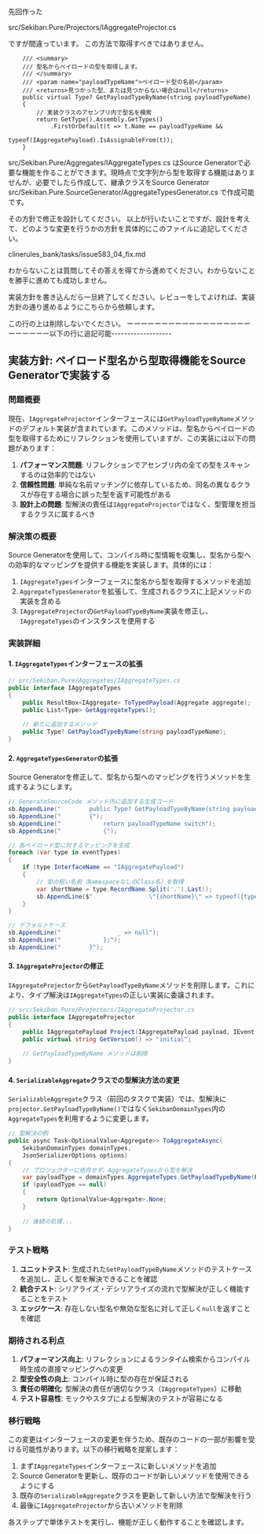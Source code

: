 先回作った

src/Sekiban.Pure/Projectors/IAggregateProjector.cs

ですが間違っています。
この方法で取得すべきではありません。
```間違っている例
    /// <summary>
    /// 型名からペイロードの型を取得します。
    /// </summary>
    /// <param name="payloadTypeName">ペイロード型の名前</param>
    /// <returns>見つかった型、または見つからない場合はnull</returns>
    public virtual Type? GetPayloadTypeByName(string payloadTypeName)
    {
        // 実装クラスのアセンブリ内で型名を検索
        return GetType().Assembly.GetTypes()
            .FirstOrDefault(t => t.Name == payloadTypeName && 
                            typeof(IAggregatePayload).IsAssignableFrom(t));
    }
```

src/Sekiban.Pure/Aggregates/IAggregateTypes.cs
はSource Generatorで必要な機能を作ることができます。現時点で文字列から型を取得する機能はありませんが、必要でしたら作成して、継承クラスをSource Generator
src/Sekiban.Pure.SourceGenerator/AggregateTypesGenerator.cs
で作成可能です。

その方針で修正を設計してください。
以上が行いたいことですが、設計を考えて、どのような変更を行うかの方針を具体的にこのファイルに追記してください。

clinerules_bank/tasks/issue583_04_fix.md

わからないことは質問してその答えを得てから進めてください。わからないことを勝手に進めても成功しません。

実装方針を書き込んだら一旦終了してください。レビューをしてよければ、実装方針の通り進めるようにこちらから依頼します。

この行の上は削除しないでください。
ーーーーーーーーーーーーーーーーーーーーーーーー以下の行に追記可能-------------------

## 実装方針: ペイロード型名から型取得機能をSource Generatorで実装する

### 問題概要
現在、`IAggregateProjector`インターフェースには`GetPayloadTypeByName`メソッドのデフォルト実装が含まれています。このメソッドは、型名からペイロードの型を取得するためにリフレクションを使用していますが、この実装には以下の問題があります：

1. **パフォーマンス問題**: リフレクションでアセンブリ内の全ての型をスキャンするのは効率的ではない
2. **信頼性問題**: 単純な名前マッチングに依存しているため、同名の異なるクラスが存在する場合に誤った型を返す可能性がある
3. **設計上の問題**: 型解決の責任は`IAggregateProjector`ではなく、型管理を担当するクラスに属するべき

### 解決策の概要
Source Generatorを使用して、コンパイル時に型情報を収集し、型名から型への効率的なマッピングを提供する機能を実装します。具体的には：

1. `IAggregateTypes`インターフェースに型名から型を取得するメソッドを追加
2. `AggregateTypesGenerator`を拡張して、生成されるクラスに上記メソッドの実装を含める
3. `IAggregateProjector`の`GetPayloadTypeByName`実装を修正し、`IAggregateTypes`のインスタンスを使用する

### 実装詳細

#### 1. `IAggregateTypes`インターフェースの拡張

```csharp
// src/Sekiban.Pure/Aggregates/IAggregateTypes.cs
public interface IAggregateTypes
{
    public ResultBox<IAggregate> ToTypedPayload(Aggregate aggregate);
    public List<Type> GetAggregateTypes();
    
    // 新たに追加するメソッド
    public Type? GetPayloadTypeByName(string payloadTypeName);
}
```

#### 2. `AggregateTypesGenerator`の拡張

Source Generatorを修正して、型名から型へのマッピングを行うメソッドを生成するようにします。

```csharp
// GenerateSourceCode メソッド内に追加する生成コード
sb.AppendLine("        public Type? GetPayloadTypeByName(string payloadTypeName)");
sb.AppendLine("        {");
sb.AppendLine("            return payloadTypeName switch");
sb.AppendLine("            {");

// 各ペイロード型に対するマッピングを生成
foreach (var type in eventTypes)
{
    if (type.InterfaceName == "IAggregatePayload")
    {
        // 型の短い名前（NamespaceなしのClass名）を取得
        var shortName = type.RecordName.Split('.').Last();
        sb.AppendLine($"                \"{shortName}\" => typeof({type.RecordName}),");
    }
}

// デフォルトケース
sb.AppendLine("                _ => null");
sb.AppendLine("            };");
sb.AppendLine("        }");
```

#### 3. `IAggregateProjector`の修正

`IAggregateProjector`から`GetPayloadTypeByName`メソッドを削除します。これにより、タイプ解決は`IAggregateTypes`の正しい実装に委譲されます。

```csharp
// src/Sekiban.Pure/Projectors/IAggregateProjector.cs
public interface IAggregateProjector
{
    public IAggregatePayload Project(IAggregatePayload payload, IEvent ev);
    public virtual string GetVersion() => "initial";
    
    // GetPayloadTypeByName メソッドは削除
}
```

#### 4. `SerializableAggregate`クラスでの型解決方法の変更

`SerializableAggregate`クラス（前回のタスクで実装）では、型解決に`projector.GetPayloadTypeByName()`ではなく`SekibanDomainTypes`内の`AggregateTypes`を利用するように変更します。

```csharp
// 型解決の例
public async Task<OptionalValue<Aggregate>> ToAggregateAsync(
    SekibanDomainTypes domainTypes,
    JsonSerializerOptions options)
{
    // プロジェクターに依存せず、AggregateTypesから型を解決
    var payloadType = domainTypes.AggregateTypes.GetPayloadTypeByName(PayloadTypeName);
    if (payloadType == null)
    {
        return OptionalValue<Aggregate>.None;
    }
    
    // 後続の処理...
}
```

### テスト戦略

1. **ユニットテスト**: 生成された`GetPayloadTypeByName`メソッドのテストケースを追加し、正しく型を解決できることを確認
2. **統合テスト**: シリアライズ・デシリアライズの流れで型解決が正しく機能することをテスト
3. **エッジケース**: 存在しない型名や無効な型名に対して正しく`null`を返すことを確認

### 期待される利点

1. **パフォーマンス向上**: リフレクションによるランタイム検索からコンパイル時生成の直接マッピングへの変更
2. **型安全性の向上**: コンパイル時に型の存在が保証される
3. **責任の明確化**: 型解決の責任が適切なクラス（`IAggregateTypes`）に移動
4. **テスト容易性**: モックやスタブによる型解決のテストが容易になる

### 移行戦略

この変更はインターフェースの変更を伴うため、既存のコードの一部が影響を受ける可能性があります。以下の移行戦略を提案します：

1. まず`IAggregateTypes`インターフェースに新しいメソッドを追加
2. Source Generatorを更新し、既存のコードが新しいメソッドを使用できるようにする
3. 既存の`SerializableAggregate`クラスを更新して新しい方法で型解決を行う
4. 最後に`IAggregateProjector`から古いメソッドを削除

各ステップで単体テストを実行し、機能が正しく動作することを確認します。

